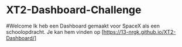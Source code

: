 # XT2-Dashboard-Challenge
 
#Welcome
Ik heb een Dashboard gemaakt voor SpaceX als een schoolopdracht.
Je kan hem vinden op [https://13-nrgk.github.io/XT2-Dashboard/]
